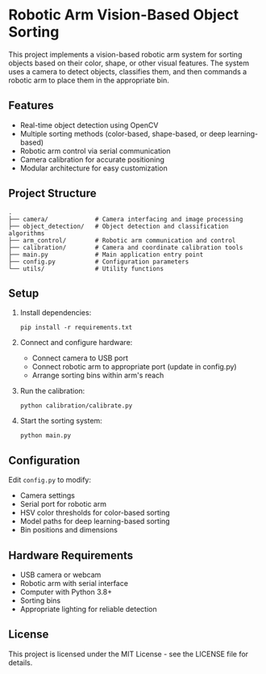# Robotic Arm Vision-Based Object Sorting

This project implements a vision-based robotic arm system for sorting objects based on their color, shape, or other visual features. The system uses a camera to detect objects, classifies them, and then commands a robotic arm to place them in the appropriate bin.

## Features

- Real-time object detection using OpenCV
- Multiple sorting methods (color-based, shape-based, or deep learning-based)
- Robotic arm control via serial communication
- Camera calibration for accurate positioning
- Modular architecture for easy customization

## Project Structure

```
.
├── camera/             # Camera interfacing and image processing
├── object_detection/   # Object detection and classification algorithms
├── arm_control/        # Robotic arm communication and control
├── calibration/        # Camera and coordinate calibration tools
├── main.py             # Main application entry point
├── config.py           # Configuration parameters
└── utils/              # Utility functions
```

## Setup

1. Install dependencies:
   ```
   pip install -r requirements.txt
   ```

2. Connect and configure hardware:
   - Connect camera to USB port
   - Connect robotic arm to appropriate port (update in config.py)
   - Arrange sorting bins within arm's reach

3. Run the calibration:
   ```
   python calibration/calibrate.py
   ```

4. Start the sorting system:
   ```
   python main.py
   ```

## Configuration

Edit `config.py` to modify:
- Camera settings
- Serial port for robotic arm
- HSV color thresholds for color-based sorting
- Model paths for deep learning-based sorting
- Bin positions and dimensions

## Hardware Requirements

- USB camera or webcam
- Robotic arm with serial interface
- Computer with Python 3.8+
- Sorting bins
- Appropriate lighting for reliable detection

## License

This project is licensed under the MIT License - see the LICENSE file for details. 